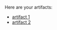 Here are your artifacts:
* [artifact 1](https:&#x2F;&#x2F;github.com&#x2F;AHW214&#x2F;github-actions&#x2F;suites&#x2F;3797384484&#x2F;artifacts&#x2F;93722314)
* [artifact 2](https:&#x2F;&#x2F;github.com&#x2F;AHW214&#x2F;github-actions&#x2F;suites&#x2F;3797384484&#x2F;artifacts&#x2F;93722315)
